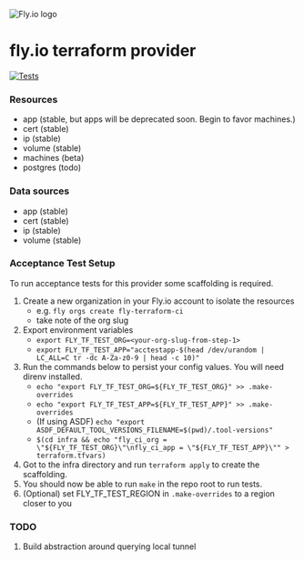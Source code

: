 ![Fly.io logo](/imgs/fly.png)

# fly.io terraform provider

[![Tests](https://github.com/fly-apps/terraform-provider-fly/actions/workflows/test.yml/badge.svg)](https://github.com/fly-apps/terraform-provider-fly/actions/workflows/test.yml)

### Resources
- app (stable, but apps will be deprecated soon. Begin to favor machines.)
- cert (stable)
- ip (stable)
- volume (stable)
- machines (beta)
- postgres (todo)

### Data sources
- app (stable)
- cert (stable)
- ip (stable)
- volume (stable)


### Acceptance Test Setup
To run acceptance tests for this provider some scaffolding is required.

1. Create a new organization in your Fly.io account to isolate the resources
    * e.g. `fly orgs create fly-terraform-ci`
    * take note of the org slug
2. Export environment variables
    * `export FLY_TF_TEST_ORG=<your-org-slug-from-step-1>`
    * `export FLY_TF_TEST_APP="acctestapp-$(head /dev/urandom | LC_ALL=C tr -dc A-Za-z0-9 | head -c 10)"`
3. Run the commands below to persist your config values. You will need direnv installed.
    * `echo "export FLY_TF_TEST_ORG=${FLY_TF_TEST_ORG}" >> .make-overrides`
    * `echo "export FLY_TF_TEST_APP=${FLY_TF_TEST_APP}" >> .make-overrides`
    * (If using ASDF) `echo "export ASDF_DEFAULT_TOOL_VERSIONS_FILENAME=$(pwd)/.tool-versions"`
    * `$(cd infra && echo "fly_ci_org = \"${FLY_TF_TEST_ORG}\"\nfly_ci_app = \"${FLY_TF_TEST_APP}\"" > terraform.tfvars)`
4. Got to the infra directory and run `terraform apply` to create the scaffolding.
5. You should now be able to run `make` in the repo root to run tests.
6. (Optional) set FLY_TF_TEST_REGION in `.make-overrides` to a region closer to you


### TODO

1. Build abstraction around querying local tunnel
